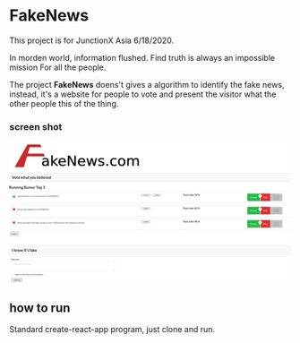 # FakeNews

This project is for JunctionX Asia 6/18/2020.

In morden world, information flushed. Find truth is always an impossible mission
For all the people.

The project **FakeNews** doens't gives a algorithm to identify the fake news,
instead, it's a website for people to vote and present the visitor what the
other people this of the thing.

### screen shot

![fakenews](public/fakenews.png)


## how to run
Standard create-react-app program, just clone and run.
